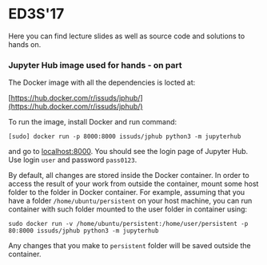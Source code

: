 # ED3S'17

Here you can find lecture slides as well as source code and solutions to hands on.

### Jupyter Hub image used for hands - on part

The Docker image with all the dependencies is locted at:

[https://hub.docker.com/r/issuds/jphub/](https://hub.docker.com/r/issuds/jphub/)

To run the image, install Docker and run command:

`[sudo] docker run -p 8000:8000 issuds/jphub python3 -m jupyterhub`

and go to [localhost:8000](localhost:8000). You should see the login page of Jupyter Hub.
Use login `user` and password `pass0123`.

By default, all changes are stored inside the Docker container. In order to access the 
result of your work from outside the container, mount some host folder to the folder in
Docker container. For example, assuming that you have a folder `/home/ubuntu/persistent`
on your host machine, you can run container with such folder mounted to the user folder
in container using:

`sudo docker run -v /home/ubuntu/persistent:/home/user/persistent -p 80:8000 issuds/jphub python3 -m jupyterhub`

Any changes that you make to `persistent` folder will be saved outside the container.
